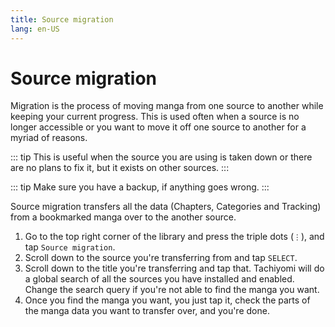 ```yaml
---
title: Source migration
lang: en-US
---
```


# Source migration

Migration is the process of moving manga from one source to another while keeping your current progress. This is used often when a source is no longer accessible or you want to move it off one source to another for a myriad of reasons. 

::: tip
This is useful when the source you are using is taken down or there are no plans to fix it, but it exists on other sources.
:::

::: tip
Make sure you have a backup, if anything goes wrong.
:::

Source migration transfers all the data (Chapters, Categories and Tracking) from a bookmarked manga over to the another source.

1. Go to the top right corner of the library and press the triple dots (`⋮`), and tap `Source migration`.
1. Scroll down to the source you're transferring from and tap `SELECT`.
1. Scroll down to the title you're transferring and tap that. Tachiyomi will do a global search of all the sources you have installed and enabled. Change the search query if you're not able to find the manga you want.
1. Once you find the manga you want, you just tap it, check the parts of the manga data you want to transfer over, and you're done.

